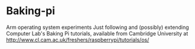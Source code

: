 Baking-pi
=========

Arm operating system experiments
Just following and (possibly) extending Computer Lab's Baking Pi tutorials, available from Cambridge University at http://www.cl.cam.ac.uk/freshers/raspberrypi/tutorials/os/
